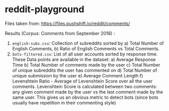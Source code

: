 # reddit-playground

Files taken from: https://files.pushshift.io/reddit/comments/

Results (Corpus: Comments from September 2018) :

1. `english-subs.csv`: Collection of subreddits sorted by a) Total Number of English Comments, b) Ratio of English Comments vs Total Comments. 
2. `bots-filtered.csv`: List of all user accounts sorted by response time. 
    These Data points are available in the dataset: 
    a) Average Response Time
    b) Total Number of comments made by the user
    c) Total Number of unique subreddits the user has commented on
    d) Total Number of unique submission by the user
    e) Average Comment Length
    f) Levenshtein Ratio - Average of Levenshtein Score over all the user comments. Levenshtein Score is calculated between two comments: any given comment made by the user vs the last comment made by the same user. This gives us an obvious metric to detect bots (since bots usually have repetition in their commenting style)
